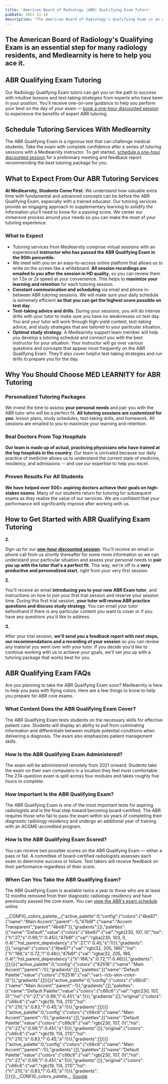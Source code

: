 ```yaml
---
title: 'American Board of Radiology (ABR) Qualifying Exam Tutors'
pubDate: 2021-11-18
description: "The American Board of Radiology's Qualifying Exam is an essential step for many radiology residents, and Medlearnity is here to help you ace it."
---
```


## The American Board of Radiology's Qualifying Exam is an essential step for many radiology residents, and Medlearnity is here to help you ace it.

## ABR Qualifying Exam Tutoring

Our Radiology Qualifying Exam tutors can get you on the path to success with intuitive lessons and test-taking strategies from experts who have been in your position. You'll receive one-on-one guidance to help you perform your best on the day of your exam — [book a one-hour discounted session](/purchase-discounted-session/) to experience the benefits of expert ABR tutoring.  

## Schedule Tutoring Services With Medlearnity

The ABR Qualifying Exam is a rigorous test that can challenge medical students. Take the exam with complete confidence after a series of tutoring sessions with a Medlearnity instructor. To get started, [schedule a one-hour discounted session](/purchase-discounted-session/) for a preliminary meeting and feedback report recommending the best tutoring package for you. 

## What to Expect From Our ABR Tutoring Services

**At Medlearnity, Students Come First.** We understand how valuable extra time with fundamental and advanced concepts can be before the ABR Qualifying Exam, especially with a trained educator. Our tutoring services provide an engaging approach to supplementary learning to solidify the information you'll need to know for a passing score. We center our immersive process around your needs so you can make the most of your tutoring experience. 

### **What to Expect**

- Tutoring services from Medlearnity comprise virtual sessions with an experienced **instructor who has passed the ABR Qualifying Exam in the 90th percentile.**
- We meet with you on an easy-to-access online platform that allows us to write on the screen like a whiteboard. **All session recordings are emailed to you after the session in HD quality,** so you can review them on 1.5x or 2x speed at your convenience. This helps to **maximize your learning and retention** for each tutoring session.
- **Constant communication and scheduling** via email and phone in-between ABR tutoring sessions. We will make sure your daily schedule is extremely efficient **so that you can get the highest score possible on test day**.
- **Test-taking advice and drills**. During your sessions, you will do intense drills with your tutor to make sure you have no weaknesses on test day. You and your tutor will work through high-yield content, test-taking advice, and study strategies that are tailored to your particular situation.
- **Optimal study strategy**. A Medlearnity support team member will help you develop a tutoring schedule and connect you with the best instructor for your situation. Your instructor will go over various questions and concepts that appear most frequently on the ABR Qualifying Exam. They'll also cover helpful test-taking strategies and run drills to prepare you for the day.

## Why You Should Choose MED LEARNITY for ABR Tutoring

### Personalized Tutoring Packages

We invest the time to assess **your personal needs** and pair you with the ABR tutor who will be a perfect fit. **All tutoring sessions are customized for you**: lesson plans, study schedules, test-taking drills, and homework. All sessions are emailed to you to maximize your learning and retention. 

### Real Doctors From Top Hospitals

**Our team is made up of actual, practicing physicians who have trained at the top hospitals in the country**. Our team is unrivaled because our daily practice of medicine allows us to understand the current state of medicine, residency, and admissions -- and use our expertise to help you excel.

### Proven Results For All Students

**We have helped over 500+ aspiring doctors achieve their goals on high-stakes exams**. Many of our students return for tutoring for subsequent exams as they realize the value of our services. We are confident that your performance will significantly improve after working with us.

## How to Get Started with ABR Qualifying Exam Tutoring

**2.**

Sign up for our [**one-hour discounted session**](/purchase-discounted-session/). You'll receive an email or phone call from us shortly thereafter for some more information so we can understand your particular situation and assess your personal needs to **pair you up with the tutor that's a perfect fit**. This way, we're off to a **very productive and personalized start**, right from your very first session.

**2.**

You'll receive an email **introducing you to your new ABR Exam tutor**, and instructions on how to join your first trial session and reserve your session time. During this first trial session, **your tutor will review ABR practice questions and discuss study strategy**. You can email your tutor beforehand if there is any particular content you want to cover or if you have any questions you'd like to address.

**3.**

After your trial session, **we'll send you a feedback report with next steps, our recommendations and a recording of your session** so you can review any material you went over with your tutor. If you decide you'd like to continue working with us to achieve your goals, we'll set you up with a tutoring package that works best for you.

## ABR Qualifying Exam FAQs

Are you planning to take the ABR Qualifying Exam soon? Medlearnity is here to help you pass with flying colors. Here are a few things to know to help you prepare for ABR core exams.

### What Content Does the ABR Qualifying Exam Cover?

The ABR Qualifying Exam tests students on the necessary skills for effective patient care. Students will display an ability to pull from culminating information and differentiate between multiple potential conditions when delivering a diagnosis. The exam also emphasizes patient management skills. 

### How Is the ABR Qualifying Exam Administered?

The exam will be administered remotely from 2021 onward. Students take the exam on their own computers in a location they feel most comfortable. The 274-question exam is split across four modules and takes roughly five hours to complete. 

### How Important Is the ABR Qualifying Exam?

The ABR Qualifying Exam is one of the most important tests for aspiring radiologists and is the final step toward becoming board-certified. The ABR requires those who fail to pass the exam within six years of completing their diagnostic radiology residency and undergo an additional year of training with an ACGME-accredited program. 

### How Is the ABR Qualifying Exam Scored?

You can receive two possible scores on the ABR Qualifying Exam — either a pass or fail. A committee of board-certified radiologists assesses each exam to determine success or failure. Test takers will receive feedback on their performance regardless of their score. 

### When Can You Take the ABR Qualifying Exam?

The ABR Qualifying Exam is available twice a year to those who are at least 12 months removed from their diagnostic radiology residency and have previously passed the core exam. You can [view the ABR's exam schedule](https://www.theabr.org/diagnostic-radiology/initial-certification/exam-dates-locations) online. 

\_\_CONFIG_colors_palette\_\_{"active_palette":0,"config":{"colors":{"4be87":{"name":"Main Accent","parent":-1},"47b6f":{"name":"Accent Transparent","parent":"4be87"}},"gradients":\[\]},"palettes":\[{"name":"Default","value":{"colors":{"4be87":{"val":"rgb(230, 107, 0)","hsl":{"h":27,"s":0.99,"l":0.45}},"47b6f":{"val":"rgba(230, 103, 0, 0.4)","hsl_parent_dependency":{"h":27,"l":0.45,"s":1}}},"gradients":\[\]},"original":{"colors":{"4be87":{"val":"rgb(32, 205, 166)","hsl":{"h":166,"s":0.72,"l":0.46}},"47b6f":{"val":"rgba(32, 205, 166, 0.4)","hsl_parent_dependency":{"h":166,"s":0.72,"l":0.46}}},"gradients":\[\]}}\]}{"active_palette":0,"config":{"colors":{"62516":{"name":"Main Accent","parent":-1}},"gradients":\[\]},"palettes":\[{"name":"Default Palette","value":{"colors":{"62516":{"val":"var(--tcb-skin-color-0)"}},"gradients":\[\]}}\]}{"active_palette":0,"config":{"colors":{"c66c6":{"name":"Main Accent","parent":-1}},"gradients":\[\]},"palettes":\[{"name":"Default Palette","value":{"colors":{"c66c6":{"val":"rgb(230, 107, 0)","hsl":{"h":27,"s":0.99,"l":0.451,"a":1}}},"gradients":\[\]},"original":{"colors":{"c66c6":{"val":"rgb(19, 114, 211)","hsl":{"h":210,"s":0.83,"l":0.45,"a":1}}},"gradients":\[\]}}\]}{"active_palette":0,"config":{"colors":{"c66c6":{"name":"Main Accent","parent":-1}},"gradients":\[\]},"palettes":\[{"name":"Default Palette","value":{"colors":{"c66c6":{"val":"rgb(230, 107, 0)","hsl":{"h":27,"s":0.99,"l":0.451,"a":1}}},"gradients":\[\]},"original":{"colors":{"c66c6":{"val":"rgb(19, 114, 211)","hsl":{"h":210,"s":0.83,"l":0.45,"a":1}}},"gradients":\[\]}}\]}{"active_palette":0,"config":{"colors":{"c66c6":{"name":"Main Accent","parent":-1}},"gradients":\[\]},"palettes":\[{"name":"Default Palette","value":{"colors":{"c66c6":{"val":"rgb(230, 107, 0)","hsl":{"h":27,"s":0.99,"l":0.451,"a":1}}},"gradients":\[\]},"original":{"colors":{"c66c6":{"val":"rgb(19, 114, 211)","hsl":{"h":210,"s":0.83,"l":0.45,"a":1}}},"gradients":\[\]}}\]}\_\_CONFIG_colors_palette\_\_ [Google](https://www.google.com/search?sxsrf=ALeKk02Np3zuLpVvWHuLh8YQxCysUEKy4Q%3A1588046050926&ei=4qinXouTOPGzytMPwPe00Ag&q=medlearnity+google+reviews&oq=medlearnity+google+reviews&gs_lcp=CgZwc3ktYWIQAzIECCMQJ1CEKljpMWCBM2gAcAB4AIABXIgBtAaSAQIxMJgBAKABAaoBB2d3cy13aXo&sclient=psy-ab&ved=0ahUKEwiLjILGnIrpAhXxmXIEHcA7DYoQ4dUDCAw&uact=5#lrd=0x89c25981baf77257:0xf372ef78c42cfd0b,1,,,)
